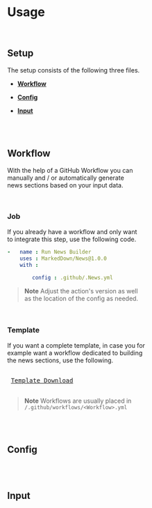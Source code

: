 

# Usage

<br>

## Setup

The setup consists of the following three files.

-   **[Workflow]**

-   **[Config]**

-   **[Input]**

<br>
<br>

## Workflow

With the help of a GitHub Workflow you can  
manually and / or automatically generate  
news sections based on your input data.

<br>

### Job

If you already have a workflow and only want  
to integrate this step, use the following code.

```yaml
-   name : Run News Builder
    uses : MarkedDown/News@1.0.0
    with :
        
        config : .github/.News.yml
```

> **Note** Adjust the action's version as well  
> as the location of the config as needed.

<br>

### Template

If you want a complete template, in case you for  
example want a workflow dedicated to building  
the news sections, use the following.

<kbd> <br> [Template Download][Template] <br> </kbd>

> **Note** Workflows are usually placed in   
> `/.github/workflows/<Workflow>.yml`

<br>
<br>

## Config

<br>
<br>

## Input

<br>


<!----------------------------------------------------------------------------->

[Workflow]: #workflow
[Config]: #config
[Input]: #input

[Template]: ./Template.yaml
